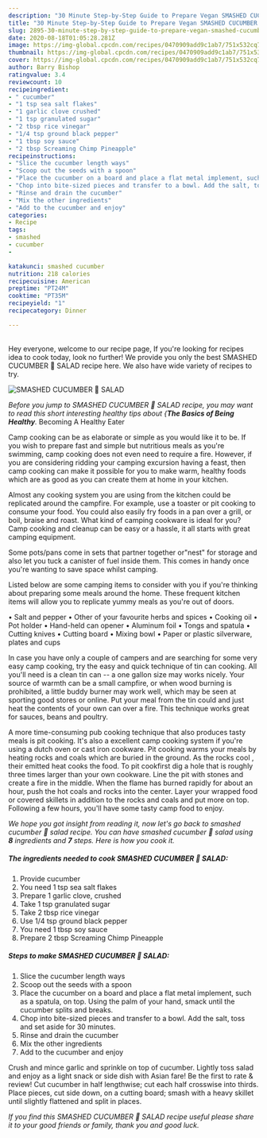 ```yaml
---
description: "30 Minute Step-by-Step Guide to Prepare Vegan SMASHED CUCUMBER 🥒 SALAD"
title: "30 Minute Step-by-Step Guide to Prepare Vegan SMASHED CUCUMBER 🥒 SALAD"
slug: 2895-30-minute-step-by-step-guide-to-prepare-vegan-smashed-cucumber-salad
date: 2020-08-18T01:05:28.281Z
image: https://img-global.cpcdn.com/recipes/0470909add9c1ab7/751x532cq70/smashed-cucumber-🥒-salad-recipe-main-photo.jpg
thumbnail: https://img-global.cpcdn.com/recipes/0470909add9c1ab7/751x532cq70/smashed-cucumber-🥒-salad-recipe-main-photo.jpg
cover: https://img-global.cpcdn.com/recipes/0470909add9c1ab7/751x532cq70/smashed-cucumber-🥒-salad-recipe-main-photo.jpg
author: Barry Bishop
ratingvalue: 3.4
reviewcount: 10
recipeingredient:
- " cucumber"
- "1 tsp sea salt flakes"
- "1 garlic clove crushed"
- "1 tsp granulated sugar"
- "2 tbsp rice vinegar"
- "1/4 tsp ground black pepper"
- "1 tbsp soy sauce"
- "2 tbsp Screaming Chimp Pineapple"
recipeinstructions:
- "Slice the cucumber length ways"
- "Scoop out the seeds with a spoon"
- "Place the cucumber on a board and place a flat metal implement, such as a spatula, on top. Using the palm of your hand, smack until the cucumber splits and breaks."
- "Chop into bite-sized pieces and transfer to a bowl. Add the salt, toss and set aside for 30 minutes."
- "Rinse and drain the cucumber"
- "Mix the other ingredients"
- "Add to the cucumber and enjoy"
categories:
- Recipe
tags:
- smashed
- cucumber
- 

katakunci: smashed cucumber  
nutrition: 218 calories
recipecuisine: American
preptime: "PT24M"
cooktime: "PT35M"
recipeyield: "1"
recipecategory: Dinner

---
```

<br>
Hey everyone, welcome to our recipe page, If you're looking for recipes idea to cook today, look no further! We provide you only the best SMASHED CUCUMBER 🥒 SALAD recipe here. We also have wide variety of recipes to try.
<br>


![SMASHED CUCUMBER 🥒 SALAD](https://img-global.cpcdn.com/recipes/0470909add9c1ab7/751x532cq70/smashed-cucumber-🥒-salad-recipe-main-photo.jpg)

<i>Before you jump to SMASHED CUCUMBER 🥒 SALAD recipe, you may want to read this short interesting healthy tips about {<strong>The Basics of Being Healthy</strong>.</i>
Becoming A Healthy Eater

    
Camp cooking can be as elaborate or simple as you would like it to be. If you wish to prepare fast and simple but nutritious meals as you're swimming, camp cooking does not even need to require a fire. However, if you are considering ridding your camping excursion having a feast, then camp cooking can make it possible for you to make warm, healthy foods which are as good as you can create them at home in your kitchen.

 Almost any cooking system you are using from the kitchen could be replicated around the campfire. For example, use a toaster or pit cooking to consume your food. You could also easily fry foods in a pan over a grill, or boil, braise and roast. What kind of camping cookware is ideal for you? Camp cooking and cleanup can be easy or a hassle, it all starts with great camping equipment.

Some pots/pans come in sets that partner together or"nest" for storage and also let you tuck a canister of fuel inside them. This comes in handy once you're wanting to save space whilst camping.

Listed below are some camping items to consider with you if you're thinking about preparing some meals around the home. These frequent kitchen items will allow you to replicate yummy meals as you're out of doors.

• Salt and pepper
• Other of your favourite herbs and spices
• Cooking oil
• Pot holder
• Hand-held can opener
• Aluminum foil
• Tongs and spatula
• Cutting knives
• Cutting board
• Mixing bowl
• Paper or plastic silverware, plates and cups

In case you have only a couple of campers and are searching for some very easy camp cooking, try the easy and quick technique of tin can cooking. All you'll need is a clean tin can -- a one gallon size may works nicely. Your source of warmth can be a small campfire, or when wood burning is prohibited, a little buddy burner may work well, which may be seen at sporting good stores or online. Put your meal from the tin could and just heat the contents of your own can over a fire.  This technique works great for sauces, beans and poultry.

A more time-consuming pub cooking technique that also produces tasty meals is pit cooking.  It's also a excellent camp cooking system if you're using a dutch oven or cast iron cookware. Pit cooking warms your meals by heating rocks and coals which are buried in the ground. As the rocks cool , their emitted heat cooks the food. To pit cookfirst dig a hole that is roughly three times larger than your own cookware. Line the pit with stones and create a fire in the middle. When the flame has burned rapidly for about an hour, push the hot coals and rocks into the center. Layer your wrapped food or covered skillets in addition to the rocks and coals and put more on top. Following a few hours, you'll have some tasty camp food to enjoy.


<i>We hope you got insight from reading it, now let's go back to smashed cucumber 🥒 salad recipe. You can have smashed cucumber 🥒 salad using <strong>8</strong> ingredients and <strong>7</strong> steps. Here is how you cook it.
</i>

##### The ingredients needed to cook SMASHED CUCUMBER 🥒 SALAD:

1. Provide  cucumber
1. You need 1 tsp sea salt flakes
1. Prepare 1 garlic clove, crushed
1. Take 1 tsp granulated sugar
1. Take 2 tbsp rice vinegar
1. Use 1/4 tsp ground black pepper
1. You need 1 tbsp soy sauce
1. Prepare 2 tbsp Screaming Chimp Pineapple


##### Steps to make SMASHED CUCUMBER 🥒 SALAD:

1. Slice the cucumber length ways
1. Scoop out the seeds with a spoon
1. Place the cucumber on a board and place a flat metal implement, such as a spatula, on top. Using the palm of your hand, smack until the cucumber splits and breaks.
1. Chop into bite-sized pieces and transfer to a bowl. Add the salt, toss and set aside for 30 minutes.
1. Rinse and drain the cucumber
1. Mix the other ingredients
1. Add to the cucumber and enjoy


Crush and mince garlic and sprinkle on top of cucumber. Lightly toss salad and enjoy as a light snack or side dish with Asian fare! Be the first to rate &amp; review! Cut cucumber in half lengthwise; cut each half crosswise into thirds. Place pieces, cut side down, on a cutting board; smash with a heavy skillet until slightly flattened and split in places. 

<i>If you find this SMASHED CUCUMBER 🥒 SALAD recipe useful please share it to your good friends or family, thank you and good luck.</i>
